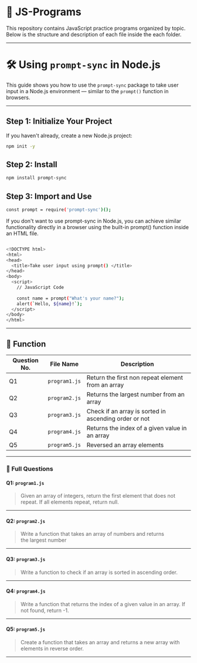 # 📁 JS-Programs

This repository contains JavaScript practice programs organized by topic. Below is the structure and description of each file inside the each folder.

---

# 🛠️ Using `prompt-sync` in Node.js

This guide shows you how to use the `prompt-sync` package to take user input in a Node.js environment — similar to the `prompt()` function in browsers.

---

## Step 1: Initialize Your Project

If you haven't already, create a new Node.js project:

```bash
npm init -y

```

## Step 2: Install

```bash
npm install prompt-sync

```

## Step 3: Import and Use

```bash
const prompt = require('prompt-sync')();

```


If you don't want to use prompt-sync in Node.js, you can achieve similar functionality directly in a browser using the built-in prompt() function inside an HTML file.

```bash

<!DOCTYPE html>
<html>
<head>
  <title>Take user input using prompt() </title>
</head>
<body>
  <script>
    // JavaScript Code 
    
    const name = prompt("What's your name?");
    alert(`Hello, ${name}!`);
  </script>
</body>
</html>


```

---







## 📂 Function

| Question No. | File Name     | Description                                           |
| ------------ | ------------- | ----------------------------------------------------- |
| Q1           | `program1.js` | Return the first non repeat element from an array     |
| Q2           | `program2.js` | Returns the largest number from an array              |
| Q3           | `program3.js` | Check if an array is sorted in ascending order or not |
| Q4           | `program4.js` | Returns the index of a given value in an array        |
| Q5           | `program5.js` | Reversed an array elements                            |

---

### 📘 Full Questions

#### Q1: `program1.js`

> Given an array of integers, return the first element that does not repeat. If all elements repeat, return null.

---

#### Q2: `program2.js`

> Write a function that takes an array of numbers and returns the largest number

---

#### Q3: `program3.js`

> Write a function to check if an array is sorted in ascending order.

---

#### Q4: `program4.js`

> Write a function that returns the index of a given value in an array. If not found, return -1.

---

#### Q5: `program5.js`

> Create a function that takes an array and returns a new array with elements in reverse order.

---
